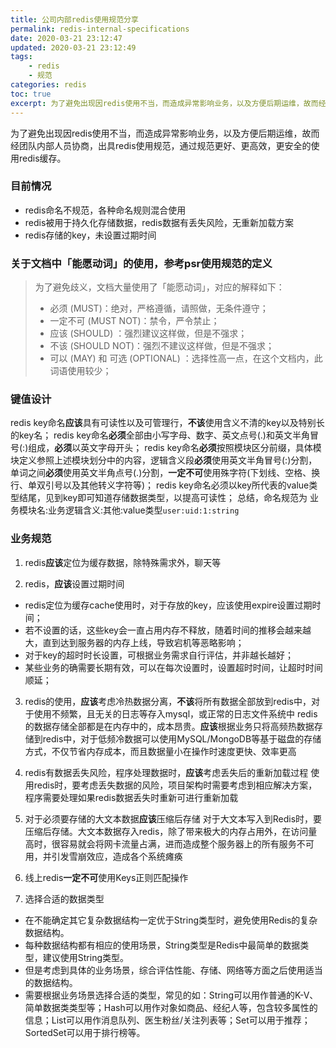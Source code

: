 ```yaml
---
title: 公司内部redis使用规范分享
permalink: redis-internal-specifications
date: 2020-03-21 23:12:47
updated: 2020-03-21 23:12:49
tags: 
    - redis
    - 规范
categories: redis
toc: true
excerpt: 为了避免出现因redis使用不当，而造成异常影响业务，以及方便后期运维，故而经团队内部人员协商，出具redis使用规范，通过规范更好、更高效，更安全的使用redis缓存。
---
```


为了避免出现因redis使用不当，而造成异常影响业务，以及方便后期运维，故而经团队内部人员协商，出具redis使用规范，通过规范更好、更高效，更安全的使用redis缓存。
 
### 目前情况
- redis命名不规范，各种命名规则混合使用
- redis被用于持久化存储数据，redis数据有丢失风险，无重新加载方案
- redis存储的key，未设置过期时间

### 关于文档中「能愿动词」的使用，参考psr使用规范的定义

> 为了避免歧义，文档大量使用了「能愿动词」，对应的解释如下：
> - 必须 (MUST)：绝对，严格遵循，请照做，无条件遵守；
> - 一定不可 (MUST NOT)：禁令，严令禁止；
> - 应该 (SHOULD) ：强烈建议这样做，但是不强求；
> - 不该 (SHOULD NOT)：强烈不建议这样做，但是不强求；
> - 可以 (MAY) 和 可选 (OPTIONAL) ：选择性高一点，在这个文档内，此词语使用较少；



### 键值设计
redis key命名**应该**具有可读性以及可管理行，**不该**使用含义不清的key以及特别长的key名；
redis key命名**必须**全部由小写字母、数字、英文点号(.)和英文半角冒号(:)组成，**必须**以英文字母开头；
redis key命名**必须**按照模块区分前缀，具体模块定义参照上述模块划分中的内容，逻辑含义段**必须**使用英文半角冒号(:)分割，单词之间**必须**使用英文半角点号(.)分割，**一定不可**使用殊字符(下划线、空格、换行、单双引号以及其他转义字符等)；
redis key命名必须以key所代表的value类型结尾，见到key即可知道存储数据类型，以提高可读性；
总结，命名规范为 业务模块名:业务逻辑含义:其他:value类型`user:uid:1:string`

### 业务规范

1. redis**应该**定位为缓存数据，除特殊需求外，聊天等

2. redis，**应该**设置过期时间

- redis定位为缓存cache使用时，对于存放的key，应该使用expire设置过期时间；
- 若不设置的话，这些key会一直占用内存不释放，随着时间的推移会越来越大，直到达到服务器的内存上线，导致宕机等恶略影响；
- 对于key的超时时长设置，可根据业务需求自行评估，并非越长越好；
- 某些业务的确需要长期有效，可以在每次设置时，设置超时时间，让超时时间顺延；

3. redis的使用，**应该**考虑冷热数据分离，**不该**将所有数据全部放到redis中，对于使用不频繁，且无关的日志等存入mysql，或正常的日志文件系统中
redis的数据存储全部都是在内存中的，成本昂贵。**应该**根据业务只将高频热数据存储到redis中，对于低频冷数据可以使用MySQL/MongoDB等基于磁盘的存储方式，不仅节省内存成本，而且数据量小在操作时速度更快、效率更高

4. redis有数据丢失风险，程序处理数据时，**应该**考虑丢失后的重新加载过程
 使用redis时，要考虑丢失数据的风险，项目架构时需要考虑到相应解决方案，程序需要处理如果redis数据丢失时重新可进行重新加载

5. 对于必须要存储的大文本数据**应该**压缩后存储
 对于大文本写入到Redis时，要压缩后存储。大文本数据存入redis，除了带来极大的内存占用外，在访问量高时，很容易就会将网卡流量占满，进而造成整个服务器上的所有服务不可用，并引发雪崩效应，造成各个系统瘫痪

6. 线上redis**一定不可**使用Keys正则匹配操作

7. 选择合适的数据类型
  - 在不能确定其它复杂数据结构一定优于String类型时，避免使用Redis的复杂数据结构。
  - 每种数据结构都有相应的使用场景，String类型是Redis中最简单的数据类型，建议使用String类型。
  - 但是考虑到具体的业务场景，综合评估性能、存储、网络等方面之后使用适当的数据结构。
  - 需要根据业务场景选择合适的类型，常见的如：String可以用作普通的K-V、简单数据类类型等；Hash可以用作对象如商品、经纪人等，包含较多属性的信息；List可以用作消息队列、医生粉丝/关注列表等；Set可以用于推荐；SortedSet可以用于排行榜等。





